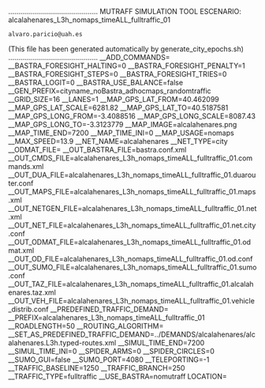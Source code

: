 .............................................
    MUTRAFF SIMULATION TOOL
    ESCENARIO: alcalahenares_L3h_nomaps_timeALL_fulltraffic_01

    alvaro.paricio@uah.es
(This file has been generated automatically by generate_city_epochs.sh)
.............................................
__ADD_COMMANDS=
__BASTRA_FORESIGHT_HALTING=0
__BASTRA_FORESIGHT_PENALTY=1
__BASTRA_FORESIGHT_STEPS=0
__BASTRA_FORESIGHT_TRIES=0
__BASTRA_LOGIT=0
__BASTRA_USE_BALANCE=false
__GEN_PREFIX=cityname_noBastra_adhocmaps_randomtraffic
__GRID_SIZE=16
__LANES=1
__MAP_GPS_LAT_FROM=40.462099
__MAP_GPS_LAT_SCALE=6281.82
__MAP_GPS_LAT_TO=40.5187581
__MAP_GPS_LONG_FROM=-3.4088516
__MAP_GPS_LONG_SCALE=8087.43
__MAP_GPS_LONG_TO=-3.3123779
__MAP_IMAGE=alcalahenares.png
__MAP_TIME_END=7200
__MAP_TIME_INI=0
__MAP_USAGE=nomaps
__MAX_SPEED=13.9
__NET_NAME=alcalahenares
__NET_TYPE=city
__ODMAT_FILE=
__OUT_BASTRA_FILE=bastra.conf.xml
__OUT_CMDS_FILE=alcalahenares_L3h_nomaps_timeALL_fulltraffic_01.commands.xml
__OUT_DUA_FILE=alcalahenares_L3h_nomaps_timeALL_fulltraffic_01.duarouter.conf
__OUT_MAPS_FILE=alcalahenares_L3h_nomaps_timeALL_fulltraffic_01.maps.xml
__OUT_NETGEN_FILE=alcalahenares_L3h_nomaps_timeALL_fulltraffic_01.net.xml
__OUT_NET_FILE=alcalahenares_L3h_nomaps_timeALL_fulltraffic_01.net.city.conf
__OUT_ODMAT_FILE=alcalahenares_L3h_nomaps_timeALL_fulltraffic_01.odmat.xml
__OUT_OD_FILE=alcalahenares_L3h_nomaps_timeALL_fulltraffic_01.od.conf
__OUT_SUMO_FILE=alcalahenares_L3h_nomaps_timeALL_fulltraffic_01.sumo.conf
__OUT_TAZ_FILE=alcalahenares_L3h_nomaps_timeALL_fulltraffic_01.alcalahenares.taz.xml
__OUT_VEH_FILE=alcalahenares_L3h_nomaps_timeALL_fulltraffic_01.vehicle_distrib.conf
__PREDEFINED_TRAFFIC_DEMAND=
__PREFIX=alcalahenares_L3h_nomaps_timeALL_fulltraffic_01
__ROADLENGTH=50
__ROUTING_ALGORITHM=
__SET_AS_PREDEFINED_TRAFFIC_DEMAND=../DEMANDS/alcalahenares/alcalahenares.L3h.typed-routes.xml
__SIMUL_TIME_END=7200
__SIMUL_TIME_INI=0
__SPIDER_ARMS=0
__SPIDER_CIRCLES=0
__SUMO_GUI=false
__SUMO_PORT=4080
__TELEPORTING=-1
__TRAFFIC_BASELINE=1250
__TRAFFIC_BRANCH=250
__TRAFFIC_TYPE=fulltraffic
__USE_BASTRA=nomutraff
LOCATION=    <location netOffset="-465343.12,-4479111.07" convBoundary="0.00,0.00,8087.43,6281.82" origBoundary="-3.408842,40.462103,-3.312420,40.518754" projParameter="+proj=utm +zone=30 +ellps=WGS84 +datum=WGS84 +units=m +no_defs"/>

